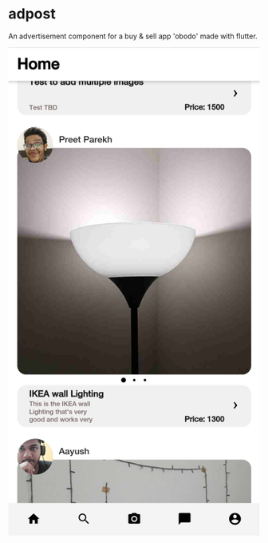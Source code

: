 # adpost

An advertisement component for a buy & sell app 'obodo' made with flutter.

![Screenshot](adpost.jpg)
